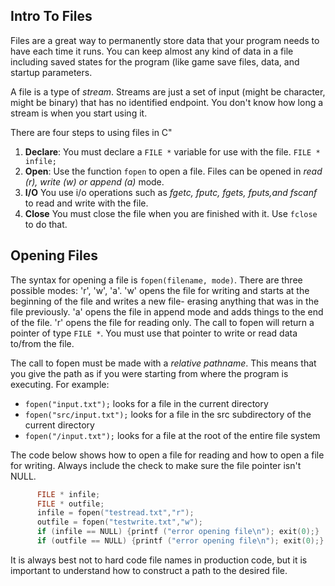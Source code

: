 
## Intro To Files

Files are a great way to permanently store data that your program needs to have each time it runs. You can keep almost any kind of data in a file including saved states for the program (like game save files, data, and startup parameters.

A file is a type of *stream*. Streams are just a set of input (might be character, might be binary) that has no identified endpoint. You don't know how long a stream is when you start using it.

There are four steps to using files in C"

1.  **Declare**: You must declare a `FILE *` variable for use with the file. `FILE * infile;`
2.  **Open**: Use the function `fopen` to open a file. Files can be opened in *read (r), write (w) or append (a)* mode.
3.  **I/O** You use i/o operations such as *fgetc, fputc, fgets, fputs,and fscanf* to read and write with the file.
4.  **Close** You must close the file when you are finished with it. Use `fclose` to do that.

## Opening Files 

The syntax for opening a file is `fopen(filename, mode)`. There are three possible modes: 'r', 'w', 'a'. 'w' opens the file for writing and starts at the beginning of the file and writes a new file- erasing anything that was in the file previously. 'a' opens the file in append
mode and adds things to the end of the file. 'r' opens the file for reading only. The call to fopen will return a pointer of type `FILE *`. You must use that pointer to write or read data to/from the file.

The call to fopen must be made with a *relative pathname*. This means that you give the path as if you were starting from where the program is executing. For example:
- `fopen("input.txt");` looks for a file in the current directory
- `fopen("src/input.txt");` looks for a file in the src subdirectory of the current directory
-  `fopen("/input.txt");` looks for a file at the root of the entire file system

The code below shows how to open a file for reading and how to open a file for writing. Always include the check to make sure the file pointer isn't NULL.

```c
      FILE * infile;
      FILE * outfile;
      infile = fopen("testread.txt","r");
      outfile = fopen("testwrite.txt","w");
      if (infile == NULL) {printf ("error opening file\n"); exit(0);}
      if (outfile == NULL) {printf ("error opening file\n"); exit(0);}
```
It is always best not to hard code file names in production code, but it is  important to understand how to construct a path to the desired file.
